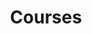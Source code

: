 ---
title: "Courses"
description: "Courses on philology By Professor Dr von Igelfeld and esteemed colleagues. For undergraduate and graduate students."
---